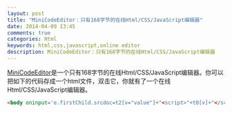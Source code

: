```yaml
---
layout: post
title: "MiniCodeEditor：只有168字节的在线Html/CSS/JavaScript编辑器"
date: 2014-04-09 13:45
comments: true
categories: Html
keywords: html,css,javascript,online editor
description: MiniCodeEditor：只有168字节的在线Html/CSS/JavaScript编辑器
---
```

[MiniCodeEditor](xem.github.io/miniCodeEditor/)是一个只有168字节的在线Html/CSS/JavaScript编辑器。你可以把如下的代码存成一个html文件，双击它，你就有了一个在线Html/CSS/JavaScript编辑器。

```html
<body oninput='e.firstChild.srcdoc=t2[v="value"]+"<script>"+t0[v]+"</script><style>"+t1[v]'onload='for(i=3;i--;)e.innerHTML+="<textarea id=t"+i+" rows=9>"'id=e><iframe>
```